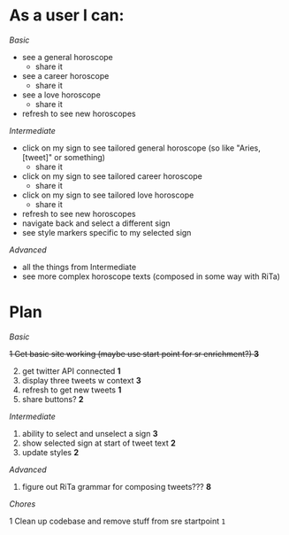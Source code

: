 # As a user I can:

*Basic*

* see a general horoscope
  * share it
* see a career horoscope
  * share it
* see a love horoscope
  * share it
* refresh to see new horoscopes

*Intermediate*

* click on my sign to see tailored general horoscope (so like "Aries, [tweet]" or something)
  * share it
* click on my sign to see tailored career horoscope
  * share it
* click on my sign to see tailored love horoscope
  * share it
* refresh to see new horoscopes
* navigate back and select a different sign
* see style markers specific to my selected sign

*Advanced*

* all the things from Intermediate
* see more complex horoscope texts (composed in some way with RiTa)

# Plan

*Basic*

~~1 Get basic site working (maybe use start point for sr enrichment?) **3**~~

2. get twitter API connected **1**
3. display three tweets w context **3**
4. refresh to get new tweets **1**
5. share buttons? **2**

*Intermediate*

1. ability to select and unselect a sign **3**
2. show selected sign at start of tweet text **2**
3. update styles **2**

*Advanced*

1. figure out RiTa grammar for composing tweets??? **8**

*Chores*

1 Clean up codebase and remove stuff from sre startpoint `1`
